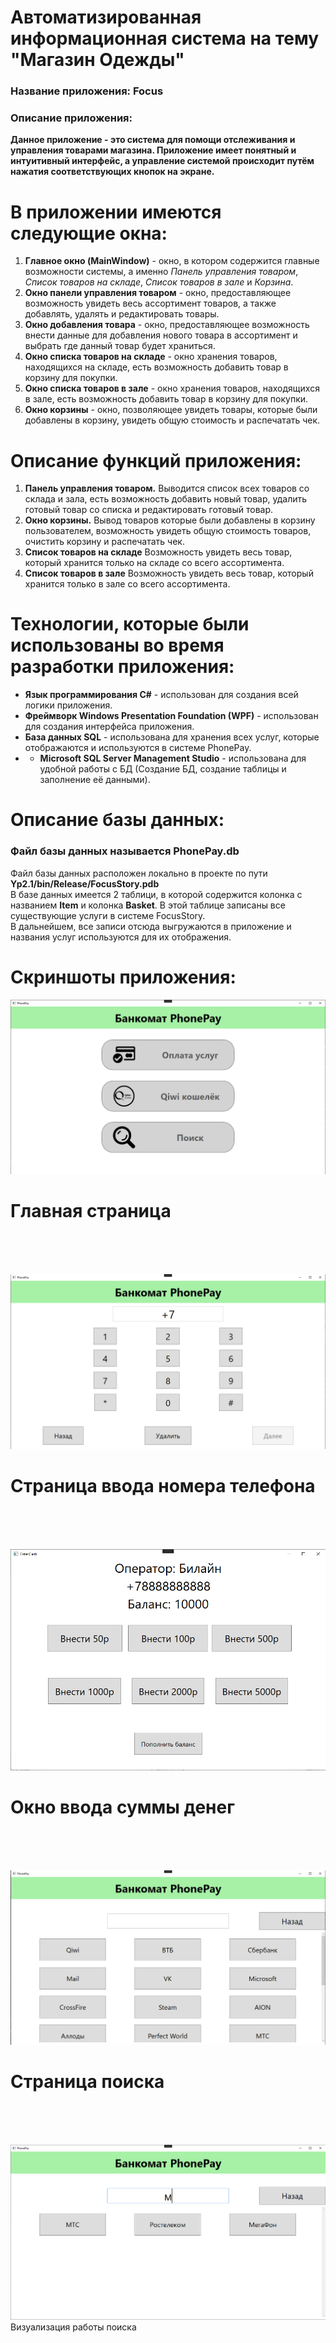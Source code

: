 # Автоматизированная информационная система на тему "Магазин Одежды"
### Название приложения: Focus
### Описание приложения:
**Данное приложение - это система для помощи отслеживания и управления товарами магазина. Приложение имеет понятный и интуитивный интерфейс, а управление системой происходит путём нажатия соответствующих кнопок на экране.**

# В приложении имеются следующие окна:
1. **Главное окно (MainWindow)** - окно, в котором содержится главные возможности системы, а именно _Панель управления товаром_, _Список товаров на складе_, _Список товаров в зале_ и _Корзина_.
2. **Окно панели управления товаром** - окно, предоставляющее возможность увидеть весь ассортимент товаров, а также добавлять, удалять и редактировать товары.
3. **Окно добавления товара** - окно, предоставляющее возможность внести данные для добавления нового товара в ассортимент и выбрать где данный товар будет храниться.
4. **Окно списка товаров на складе** - окно хранения товаров, находящихся на складе, есть возможность добавить товар в корзину для покупки.
4. **Окно списка товаров в зале** - окно хранения товаров, находящихся в зале, есть возможность добавить товар в корзину для покупки.
6. **Окно корзины** - окно, позволяющее увидеть товары, которые были добавлены в корзину, увидеть общую стоимость и распечатать чек.

# Описание функций приложения:
1. **Панель управления товаром.** Выводится список всех товаров со склада и зала, есть возможность добавить новый товар, удалить готовый товар со списка и редактировать готовый товар.
2. **Окно корзины.** Вывод товаров которые были добавлены в корзину пользователем, возможность увидеть общую стоимость товаров, очистить корзину и распечатать чек.
3. **Список товаров на складе** Возможность увидеть весь товар, который хранится только на складе со всего ассортимента.
4. **Список товаров в зале** Возможность увидеть весь товар, который хранится только в зале со всего ассортимента.

# Технологии, которые были использованы во время разработки приложения:
- **Язык программирования C#** - использован для создания всей логики приложения.
- **Фреймворк Windows Presentation Foundation (WPF)** - использован для создания интерфейса приложения.
- **База данных SQL** - использована для хранения всех услуг, которые отображаются и используются в системе PhonePay.
- - **Microsoft SQL Server Management Studio** - использована для удобной работы с БД (Создание БД, создание таблицы и заполнение её данными).

# Описание базы данных:
### Файл базы данных называется PhonePay.db <br/>
Файл базы данных расположен локально в проекте по пути **Yp2.1/bin/Release/FocusStory.pdb** </br>
В базе данных имеется 2 таблици, в которой содержится колонка с названием **Item** и колонка **Basket**. В этой таблице записаны все существующие услуги в системе FocusStory. <br/>
В дальнейшем, все записи отсюда выгружаются в приложение и названия услуг используются для их отображения.

# Скриншоты приложения:

![Главная страница](https://github.com/Fealerok/PhonePay/blob/main/ScreensForRepository/MainMenu.png)
# Главная страница
</br> </br> </br>

![Страница ввода номера телефона](https://github.com/Fealerok/PhonePay/blob/main/ScreensForRepository/EnterPhonePage.png)
# Страница ввода номера телефона </br>
</br> </br> </br>

![Окно ввода суммы денег](https://github.com/Fealerok/PhonePay/blob/main/ScreensForRepository/EnterMoneyPage.png)
# Окно ввода суммы денег </br>
</br> </br> </br>

![Страница поиска](https://github.com/Fealerok/PhonePay/blob/main/ScreensForRepository/SearchPage.png)
# Страница поиска </br>
</br> </br> </br>

![Страница поиска с визуализацией работы](https://github.com/Fealerok/PhonePay/blob/main/ScreensForRepository/SearchPage(Visualization%20of%20work).png)
 Визуализация работы поиска </br>
